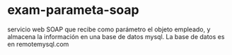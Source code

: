 # exam-parameta-soap

servicio web SOAP que recibe como parámetro el objeto empleado, y almacena la información en una base de datos mysql. 
La base de datos es en remotemysql.com
